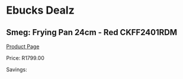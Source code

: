 
# Ebucks Dealz
## Smeg: Frying Pan 24cm - Red CKFF2401RDM
[Product Page](https://www.ebucks.com/web/shop/productSelected.do?prodId=1170710464&catId=1196428103)

Price: R1799.00

Savings: 


	